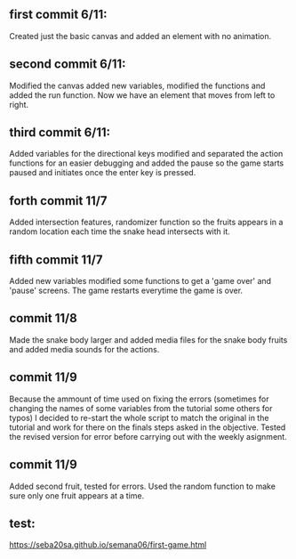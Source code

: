 ## first commit 6/11:
Created just the basic canvas and added an element with no animation.
## second commit 6/11:
Modified the canvas added new variables, modified the functions and added the run function. Now we have an element that moves from left to right.
## third commit 6/11:
Added variables for the directional keys modified and separated the action functions for an easier debugging and added the pause so the game starts paused and initiates once the enter key is pressed.
## forth commit 11/7 
Added intersection features, randomizer function so the fruits appears in a random location each time the snake head intersects with it.
## fifth commit 11/7 
Added new variables modified some functions to get a 'game over' and 'pause' screens. The game restarts everytime the game is over.
## commit 11/8 
Made the snake body larger and added media files for the snake body fruits and added media sounds for the actions.
## commit 11/9
Because the ammount of time used on fixing the errors (sometimes for changing the names of some variables from the tutorial some others for typos) 
I decided to re-start the whole script to match the original in the tutorial and work for there on the finals steps asked in the objective. 
Tested the revised version for error before carrying out with the weekly asignment.
## commit 11/9
Added second fruit, tested for errors. Used the random function to make sure only one fruit appears at a time.

## test:
https://seba20sa.github.io/semana06/first-game.html
